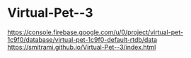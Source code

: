 # Virtual-Pet--3
https://console.firebase.google.com/u/0/project/virtual-pet-1c9f0/database/virtual-pet-1c9f0-default-rtdb/data
https://smitrami.github.io/Virtual-Pet--3/index.html
